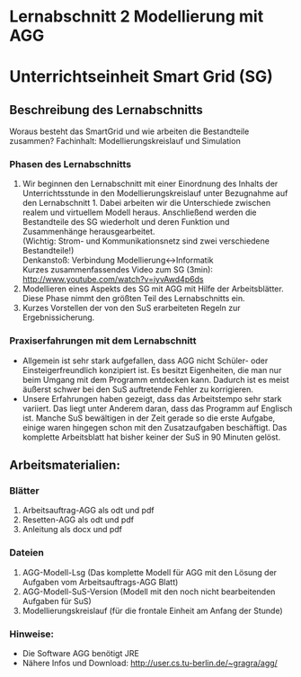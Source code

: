 # Lernabschnitt 2 Modellierung mit AGG
# Unterrichtseinheit Smart Grid (SG)

## Beschreibung des Lernabschnitts

Woraus besteht das SmartGrid und wie arbeiten die Bestandteile zusammen? Fachinhalt: Modellierungskreislauf und Simulation

### Phasen des Lernabschnitts
  1. Wir beginnen den Lernabschnitt mit einer Einordnung 
  des Inhalts der Unterrichtsstunde in den Modellierungskreislauf unter Bezugnahme auf den Lernabschnitt 1. 
  Dabei arbeiten wir die Unterschiede zwischen realem und virtuellem Modell heraus. Anschließend werden die Bestandteile
  des SG wiederholt und deren Funktion und Zusammenhänge herausgearbeitet.  
  (Wichtig: Strom- und Kommunikationsnetz sind zwei verschiedene Bestandteile!)  
  Denkanstoß: Verbindung Modellierung<->Informatik  
  Kurzes zusammenfassendes Video zum SG (3min): http://www.youtube.com/watch?v=iyvAwd4p6ds
  2. Modellieren eines Aspekts des SG mit AGG mit Hilfe der Arbeitsblätter.  
  Diese Phase nimmt den größten Teil des Lernabschnitts ein.
  3. Kurzes Vorstellen der von den SuS erarbeiteten Regeln zur Ergebnissicherung. 
  
### Praxiserfahrungen mit dem Lernabschnitt
  * Allgemein ist sehr stark aufgefallen, dass AGG nicht Schüler- oder Einsteigerfreundlich konzipiert ist. 
  Es besitzt Eigenheiten, die man nur beim Umgang mit dem Programm entdecken kann. Dadurch ist es meist äußerst schwer
  bei den SuS auftretende Fehler zu korrigieren. 
  * Unsere Erfahrungen haben gezeigt, dass das Arbeitstempo sehr stark variiert. Das liegt unter Anderem daran, dass das
  Programm auf Englisch ist. Manche SuS bewältigen in der Zeit gerade so die erste Aufgabe, einige waren hingegen schon
  mit den Zusatzaufgaben beschäftigt. Das komplette Arbeitsblatt hat bisher keiner der SuS in 90 Minuten gelöst.

## Arbeitsmaterialien:
### Blätter
  1. Arbeitsauftrag-AGG als odt und pdf
  2. Resetten-AGG als odt und pdf
  3. Anleitung als docx und pdf

### Dateien
  1. AGG-Modell-Lsg (Das komplette Modell für AGG mit den Lösung der Aufgaben vom Arbeitsauftrags-AGG Blatt)
  2. AGG-Modell-SuS-Version (Modell mit den noch nicht bearbeitenden Aufgaben für SuS)
  3. Modellierungskreislauf (für die frontale Einheit am Anfang der Stunde)

### Hinweise:
  * Die Software AGG benötigt JRE
  * Nähere Infos und Download: http://user.cs.tu-berlin.de/~gragra/agg/
